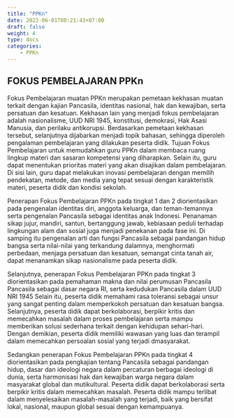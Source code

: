 ```yaml
---
title: "PPKn"
date: 2022-06-01T08:21:43+07:00
draft: false
weight: 4
type: docs
categories:
    - PPKn
---
```

## FOKUS PEMBELAJARAN PPKn

Fokus Pembelajaran muatan PPKn merupakan pemetaan kekhasan muatan terkait dengan kajian Pancasila, identitas nasional, hak dan kewajiban, serta persatuan dan kesatuan. Kekhasan lain yang menjadi fokus pembelajaran adalah nasionalisme, UUD NRI 1945, konstitusi, demokrasi, Hak Asasi Manusia, dan perilaku antikorupsi. Berdasarkan pemetaan kekhasan tersebut, selanjutnya dijabarkan menjadi topik bahasan, sehingga diperoleh pengalaman pembelajaran yang dilakukan peserta didik.
Tujuan Fokus Pembelajaran untuk memudahkan guru PPKn dalam membaca ruang lingkup materi dan sasaran kompetensi yang diharapkan. Selain itu, guru dapat menentukan prioritas materi yang akan disajikan dalam pembelajaran. Di sisi lain, guru dapat melakukan inovasi pembelajaran dengan memilih pendekatan, metode, dan media yang tepat sesuai dengan karakteristik materi, peserta didik dan kondisi sekolah.

Penerapan Fokus Pembelajaran PPKn pada tingkat 1 dan 2 diorientasikan pada pengenalan identitas diri, anggota keluarga, dan teman-temannya serta pengenalan Pancasila sebagai identitas anak Indonesi. Penanaman sikap jujur, mandiri, santun, bertanggung jawab, kebiasaan peduli terhadap lingkungan alam dan sosial juga menjadi penekanan pada fase ini. Di samping itu pengenalan arti dan fungsi Pancasila sebagai pandangan hidup bangsa serta nilai-nilai yang terkandung dalamnya, menghormati perbedaan, menjaga persatuan dan kesatuan, semangat cinta tanah air, dapat menanamkan sikap nasionalisme pada peserta didik.

Selanjutnya, penerapan Fokus Pembelajaran PPKn pada tingkat 3 diorientasikan pada pemahaman makna dan nilai perumusan Pancasila Pancasila sebagai dasar negara RI, serta kedudukan Pancasila dalam UUD NRI 1945 Selain itu, peserta didik memahami rasa toleransi sebagai unsur yang sangat penting dalam memperkokoh persatuan dan kesatuan bangsa. Selanjutnya, peserta didik dapat berkolaborasi, berpikir kritis dan memecahkan masalah dalam proses pembelajaran serta mampu memberikan solusi sederhana terkait dengan kehidupan sehari-hari. Dengan demikian, peserta didik memiliki wawasan yang luas dan terampil dalam memecahkan persoalan sosial yang terjadi dmasyarakat.

Sedangkan penerapan Fokus Pembelajaran PPKn pada tingkat 4 diorientasikan pada pengkajian tentang Pancasila sebagai pandangan hidup, dasar dan ideologi negara dalam percaturan berbagai ideologi di dunia, serta harmonisasi hak dan kewajiban warga negara dalam masyarakat global dan mutikultural. Peserta didik dapat berkolaborasi serta berpikir kritis dalam memecahkan masalah. Peserta didik mampu terlibat dalam menyelesaikan masalah-masalah yang terjadi, baik yang bersifat lokal, nasional, maupun global sesuai dengan kemampuanya.
